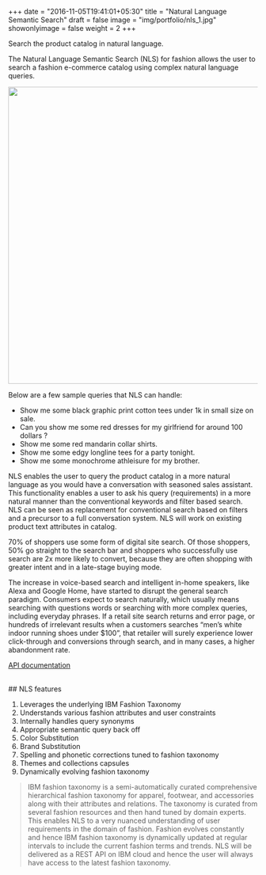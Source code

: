 +++
date = "2016-11-05T19:41:01+05:30"
title = "Natural Language Semantic Search"
draft = false
image = "img/portfolio/nls_1.jpg"
showonlyimage = false
weight = 2
+++

Search the product catalog in natural language.
<!--more-->

The Natural Language Semantic Search (NLS) for fashion allows the user to search a fashion e-commerce catalog using complex natural language queries. 

<img src="/img/portfolio/abofnls_2.jpg" width="600">

Below are a few sample queries that NLS can handle:

* Show me some black graphic print cotton tees under 1k in small size on sale.
* Can you show me some red dresses for my girlfriend for around 100 dollars ?
* Show me some red mandarin collar shirts.
* Show me some edgy longline tees for a party tonight.
* Show me some monochrome athleisure for my brother.

NLS enables the user to query the product catalog in a more natural language as you would have a conversation with seasoned sales assistant. This functionality enables a user to ask his query (requirements) in a more natural manner than the conventional keywords and filter based search. NLS can be seen as replacement for conventional search based on filters and a precursor to a full conversation system. NLS will work on existing product text attributes in catalog.

70% of shoppers use some form of digital site search.  Of those shoppers, 50% go straight to the search bar and shoppers who successfully use search are 2x more likely to convert, because they are often shopping with greater intent and in a late-stage buying mode.  

The increase in voice-based search and intelligent in-home speakers, like Alexa and Google Home, have started to disrupt the general search paradigm.  Consumers expect to search naturally, which usually means searching with questions words or searching with more complex queries, including everyday phrases.  If a retail site search returns and error page, or hundreds of irrelevant results when a customers searches “men’s white indoor running shoes under $100”, that retailer will surely experience lower click-through and conversions through search, and in many cases, a higher abandonment rate.


[API documentation](https://cognitivefashion.github.io/slate/#natural-language-search) 

</br>
## NLS features

1. Leverages the underlying IBM Fashion Taxonomy 
2. Understands various fashion attributes and user constraints
3. Internally handles query synonyms 
4. Appropriate semantic query back off 
5. Color Substitution 
6. Brand Substitution 
7. Spelling and phonetic corrections tuned to fashion taxonomy
8. Themes and collections capsules
9. Dynamically evolving fashion taxonomy 

> IBM fashion taxonomy is a semi-automatically curated comprehensive hierarchical fashion taxonomy for apparel, footwear, and accessories along with their attributes and relations. The taxonomy is curated from several fashion resources and then hand tuned by domain experts. This enables NLS to a very nuanced understanding of user requirements in the domain of fashion.
Fashion evolves constantly and hence IBM fashion taxonomy is dynamically updated at regular intervals to include the current fashion terms and trends. NLS will be delivered as a REST API on IBM cloud and hence the user will always have access to the latest fashion taxonomy.

</br>
